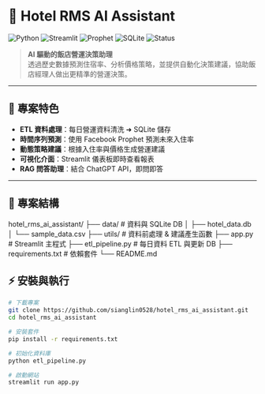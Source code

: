 # 🏨 Hotel RMS AI Assistant

![Python](https://img.shields.io/badge/Python-3.10+-blue?logo=python)
![Streamlit](https://img.shields.io/badge/Streamlit-Framework-red?logo=streamlit)
![Prophet](https://img.shields.io/badge/Facebook-Prophet-green)
![SQLite](https://img.shields.io/badge/Database-SQLite-lightgrey?logo=sqlite)
![Status](https://img.shields.io/badge/Status-Prototype-yellow)

> **AI 驅動的飯店營運決策助理**  
> 透過歷史數據預測住宿率、分析價格策略，並提供自動化決策建議，協助飯店經理人做出更精準的營運決策。

---

## 🌟 專案特色
- **ETL 資料處理**：每日營運資料清洗 ➜ SQLite 儲存  
- **時間序列預測**：使用 Facebook Prophet 預測未來入住率  
- **動態策略建議**：根據入住率與價格生成營運建議  
- **可視化介面**：Streamlit 儀表板即時查看報表  
- **RAG 問答助理**：結合 ChatGPT API，即問即答  

---

## 📂 專案結構

hotel_rms_ai_assistant/
├── data/                # 資料與 SQLite DB
│   ├── hotel_data.db
│   └── sample_data.csv
├── utils/               # 資料前處理 & 建議產生函數
├── app.py               # Streamlit 主程式
├── etl_pipeline.py      # 每日資料 ETL 與更新 DB
├── requirements.txt     # 依賴套件
└── README.md

## ⚡ 安裝與執行

```bash
# 下載專案
git clone https://github.com/sianglin0528/hotel_rms_ai_assistant.git
cd hotel_rms_ai_assistant

# 安裝套件
pip install -r requirements.txt

# 初始化資料庫
python etl_pipeline.py

# 啟動網站
streamlit run app.py
